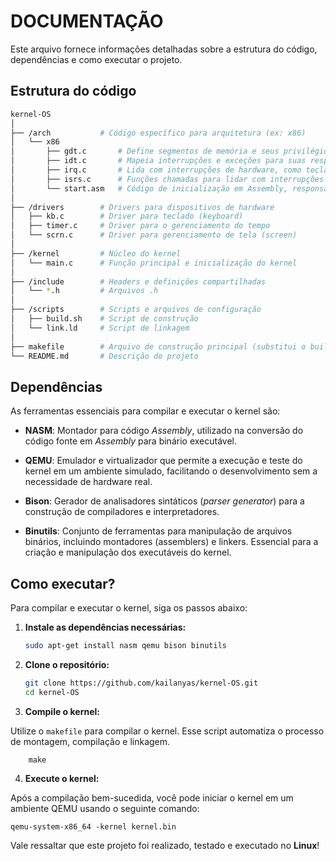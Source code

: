 # DOCUMENTAÇÃO

Este arquivo fornece informações detalhadas sobre a estrutura do código, dependências e como executar o projeto.

## Estrutura do código

```bash
kernel-OS
│
├── /arch           # Código específico para arquitetura (ex: x86)
│   └── x86
│       ├── gdt.c       # Define segmentos de memória e seus privilégios
│       ├── idt.c       # Mapeia interrupções e exceções para suas respectivas rotinas de tratamento
│       ├── irq.c       # Lida com interrupções de hardware, como teclado e temporizador
│       ├── isrs.c      # Funções chamadas para lidar com interrupções e exceções específicas
│       └── start.asm   # Código de inicialização em Assembly, responsável por configurar o ambiente de execução antes de passar o controle para o C
│
├── /drivers        # Drivers para dispositivos de hardware
│   ├── kb.c        # Driver para teclado (keyboard)
│   ├── timer.c     # Driver para o gerenciamento do tempo
│   └── scrn.c      # Driver para gerenciamento de tela (screen)
│
├── /kernel         # Núcleo do kernel
│   └── main.c      # Função principal e inicialização do kernel
│
├── /include        # Headers e definições compartilhadas
│   └── *.h         # Arquivos .h 
│
├── /scripts        # Scripts e arquivos de configuração       
│   ├── build.sh    # Script de construção 
│   └── link.ld     # Script de linkagem
│
├── makefile        # Arquivo de construção principal (substitui o build.sh)
└── README.md       # Descrição do projeto
```


## Dependências

As ferramentas essenciais para compilar e executar o kernel são:

- **NASM**: Montador para código _Assembly_, utilizado na conversão do código fonte em _Assembly_ para binário executável.

- **QEMU**: Emulador e virtualizador que permite a execução e teste do kernel em um ambiente simulado, facilitando o desenvolvimento sem a necessidade de hardware real.

- **Bison**: Gerador de analisadores sintáticos (_parser generator_) para a construção de compiladores e interpretadores.

- **Binutils**: Conjunto de ferramentas para manipulação de arquivos binários, incluindo montadores (assemblers) e linkers. Essencial para a criação e manipulação dos executáveis do kernel.

## Como executar?

Para compilar e executar o kernel, siga os passos abaixo:

1. **Instale as dependências necessárias:**
	
	```bash
	sudo apt-get install nasm qemu bison binutils

2. **Clone o repositório:**

	```bash
	git clone https://github.com/kailanyas/kernel-OS.git
	cd kernel-OS
	
3. **Compile o kernel:**

Utilize o `makefile` para compilar o kernel. Esse script automatiza o processo de montagem, compilação e linkagem.

		make
	
4. **Execute o kernel:**

Após a compilação bem-sucedida, você pode iniciar o kernel em um ambiente QEMU usando o seguinte comando:

	qemu-system-x86_64 -kernel kernel.bin

Vale ressaltar que este projeto foi realizado, testado e executado no **Linux**!
